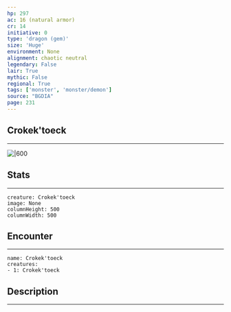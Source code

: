 ```yaml
---
hp: 297
ac: 16 (natural armor)
cr: 14
initiative: 0
type: 'dragon (gem)'    
size: 'Huge'
environment: None
alignment: chaotic neutral
legendary: False
lair: True
mythic: False
regional: True
tags: ['monster', 'monster/demon']
source: "BGDIA"
page: 231
---
```


## Crokek'toeck
---

![|600](https://5e.tools/img/bestiary/BGDIA/Crokek'toeck.jpg)

## Stats
---

```statblock
creature: Crokek'toeck
image: None
columnHeight: 500
columnWidth: 500
```

## Encounter
---

```encounter-table
name: Crokek'toeck
creatures:
- 1: Crokek'toeck
```

## Description
---




